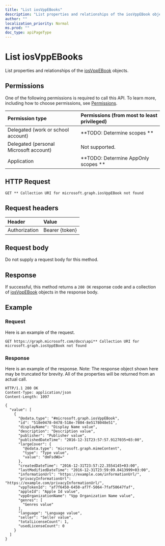 ```yaml
---
title: "List iosVppEBooks"
description: "List properties and relationships of the iosVppEBook objects."
author: ""
localization_priority: Normal
ms.prod: ""
doc_type: apiPageType
---
```


# List iosVppEBooks

List properties and relationships of the [iosVppEBook](../resources/iosvppebook.md) objects.

## Permissions
One of the following permissions is required to call this API. To learn more, including how to choose permissions, see [Permissions](/concepts/permissions-reference.md).

|Permission type|Permissions (from most to least privileged)|
|:---|:---|
|Delegated (work or school account)|**TODO: Determine scopes **|
|Delegated (personal Microsoft account)|Not supported.|
|Application|**TODO: Determine AppOnly scopes **|

## HTTP Request
<!-- {
  "blockType": "ignored"
}
-->
``` http
GET ** Collection URI for microsoft.graph.iosVppEBook not found
```

## Request headers
|Header|Value|
|:---|:---|
|Authorization|Bearer {token}|

## Request body
Do not supply a request body for this method.

## Response
If successful, this method returns a `200 OK` response code and a collection of [iosVppEBook](../resources/iosvppebook.md) objects in the response body.

## Example

### Request
Here is an example of the request.
<!-- {
  "blockType": "request",
  "name": "get_iosvppebook"
}
-->
``` http
GET https://graph.microsoft.com/docs\api** Collection URI for microsoft.graph.iosVppEBook not found
```

### Response
Here is an example of the response. Note: The response object shown here may be truncated for brevity. All of the properties will be returned from an actual call.
<!-- {
  "blockType": "response",
  "truncated": true,
  "@odata.type": "collection(microsoft.graph.iosvppebook)"
}
-->
``` http
HTTP/1.1 200 OK
Content-Type: application/json
Content-Length: 1097

{
  "value": [
    {
      "@odata.type": "#microsoft.graph.iosVppEBook",
      "id": "518e0478-0478-518e-7804-8e5178048e51",
      "displayName": "Display Name value",
      "description": "Description value",
      "publisher": "Publisher value",
      "publishedDateTime": "2016-12-31T23:57:57.9127035+03:00",
      "largeCover": {
        "@odata.type": "microsoft.graph.mimeContent",
        "type": "Type value",
        "value": "dmFsdWU="
      },
      "createdDateTime": "2016-12-31T23:57:22.3554145+03:00",
      "lastModifiedDateTime": "2016-12-31T23:59:09.8413999+03:00",
      "informationUrl": "https://example.com/informationUrl/",
      "privacyInformationUrl": "https://example.com/privacyInformationUrl/",
      "vppTokenId": "af7f6450-6450-af7f-5064-7faf50647faf",
      "appleId": "Apple Id value",
      "vppOrganizationName": "Vpp Organization Name value",
      "genres": [
        "Genres value"
      ],
      "language": "Language value",
      "seller": "Seller value",
      "totalLicenseCount": 1,
      "usedLicenseCount": 0
    }
  ]
}
```

